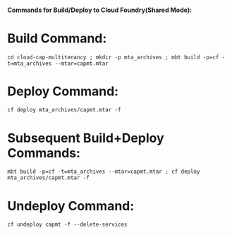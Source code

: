 #### Commands for Build/Deploy to Cloud Foundry(Shared Mode):

# Build Command:
```
cd cloud-cap-multitenancy ; mkdir -p mta_archives ; mbt build -p=cf -t=mta_archives --mtar=capmt.mtar
```

# Deploy Command:
```
cf deploy mta_archives/capmt.mtar -f
```

# Subsequent Build+Deploy Commands:
```
mbt build -p=cf -t=mta_archives --mtar=capmt.mtar ; cf deploy mta_archives/capmt.mtar -f
```

# Undeploy Command:
```
cf undeploy capmt -f --delete-services
```
